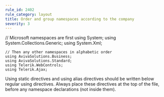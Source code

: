 ```yaml
---
rule_id: 2402
rule_category: layout
title: Order and group namespaces according to the company
severity: 3
---
```

// Microsoft namespaces are first
	using System;
	using System.Collections.Generic;
	using System.Xml;
	
	// Then any other namespaces in alphabetic order
	using AvivaSolutions.Business;
	using AvivaSolutions.Standard;
	using Telerik.WebControls;
	using Telerik.Ajax;

Using static directives and using alias directives should be written below regular using directives.
Always place these directives at the top of the file, before any namespace declarations (not inside them).
